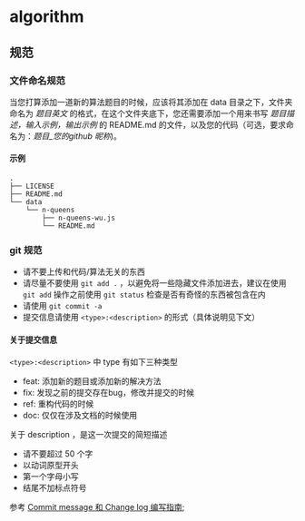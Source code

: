 # algorithm

## 规范

### 文件命名规范
当您打算添加一道新的算法题目的时候，应该将其添加在 data 目录之下，文件夹命名为 *题目英文* 的格式，在这个文件夹底下，您还需要添加一个用来书写 *题目描述，输入示例，输出示例* 的 README.md 的文件，以及您的代码（可选，要求命名为：*题目_您的github 昵称*)。

#### 示例

```
.
├── LICENSE
├── README.md
└── data
    └── n-queens
        ├── n-queens-wu.js
        └── README.md
```

### git 规范

- 请不要上传和代码/算法无关的东西
- 请尽量不要使用 `git add .` ，以避免将一些隐藏文件添加进去，建议在使用 `git add` 操作之前使用 `git status` 检查是否有奇怪的东西被包含在内
- 请使用 `git commit -a`
- 提交信息请使用 `<type>:<description>` 的形式（具体说明见下文）

#### 关于提交信息

`<type>:<description>` 中 type 有如下三种类型  
- feat: 添加新的题目或添加新的解决方法
- fix: 发现之前的提交存在bug，修改并提交的时候
- ref: 重构代码的时候
- doc: 仅仅在涉及文档的时候使用

关于 description ，是这一次提交的简短描述
- 请不要超过 50 个字
- 以动词原型开头
- 第一个字母小写
- 结尾不加标点符号

参考 [Commit message 和 Change log 编写指南](http://www.ruanyifeng.com/blog/2016/01/commit_message_change_log.html);  
